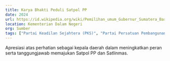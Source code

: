```yaml
---
title: Karya Bhakti Peduli Satpol PP
date: 2024
url: https://id.wikipedia.org/wiki/Pemilihan_umum_Gubernur_Sumatera_Barat_2020
location: Kementerian Dalam Negeri
org: Sumber
tags: ["Partai Keadilan Sejahtera (PKS)", "Partai Persatuan Pembangunan (PPP)"]
---
```


Apresiasi atas perhatian sebagai kepala daerah dalam meningkatkan peran serta tanggungjawab memajukan Satpol PP dan Satlinmas.
